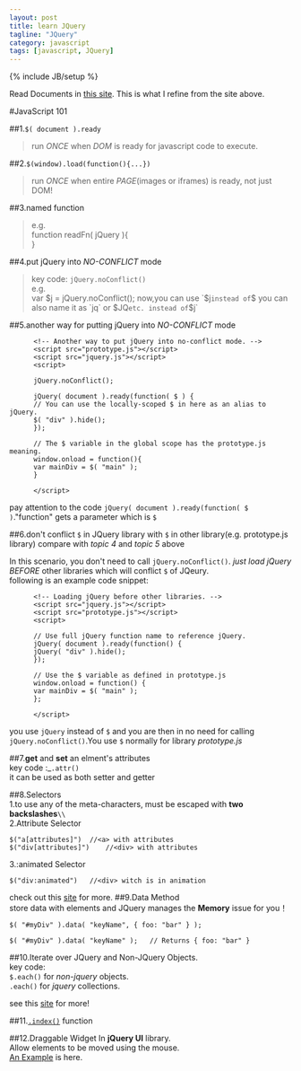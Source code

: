 ```yaml
---
layout: post
title: learn JQuery
tagline: "JQuery"
category: javascript
tags: [javascript, JQuery]
---
```

{% include JB/setup %}

Read Documents in [this site](http://learn.jquery.com).
This is what I refine from the site above.  

#JavaScript 101       

##1.`$( document ).ready` 

>  run *ONCE* when *DOM* is ready for javascript code to execute.

##2.`$(window).load(function(){...})`

>  run *ONCE* when entire *PAGE*(images or iframes) is ready, not just DOM!

##3.named function   
>  e.g.   
>function readFn( jQuery ){     
>}

##4.put jQuery into *NO-CONFLICT* mode    
>  key code: `jQuery.noConflict()`   
>  e.g.      
    var $j = jQuery.noConflict();
>  now,you can use `$j` instead of `$`     
>  you can also name it as `jq` or `$JQ` etc. instead of `$j`

##5.another way for putting jQuery into *NO-CONFLICT* mode  
          
          <!-- Another way to put jQuery into no-conflict mode. -->
          <script src="prototype.js"></script>
          <script src="jquery.js"></script>
          <script>
          
          jQuery.noConflict();
          
          jQuery( document ).ready(function( $ ) {
          // You can use the locally-scoped $ in here as an alias to jQuery.
          $( "div" ).hide();
          });
          
          // The $ variable in the global scope has the prototype.js meaning.
          window.onload = function(){
          var mainDiv = $( "main" );
          }
          
          </script>

  pay attention to the code `jQuery( document ).ready(function( $ )`."function" gets a parameter which is `$`   

##6.don't conflict `$` in JQuery library with `$` in other library(e.g. prototype.js library) compare with *topic 4* and *topic 5* above  

  In this scenario, you don't need to call `jQuery.noConflict()`.
  *just load jQuery BEFORE* other libraries which will conflict `$` of JQeury.  
following is an example code snippet:

          <!-- Loading jQuery before other libraries. -->
          <script src="jquery.js"></script>
          <script src="prototype.js"></script>
          <script>
          
          // Use full jQuery function name to reference jQuery.
          jQuery( document ).ready(function() {
          jQuery( "div" ).hide();
          });
          
          // Use the $ variable as defined in prototype.js
          window.onload = function() {
          var mainDiv = $( "main" );
          };
          
          </script>

  you use `jQuery` instead of `$` and you are then in no need for calling `jQuery.noConflict()`.You use `$` normally for library *prototype.js* 

##7.**get** and **set** an elment's attributes     
  key code :_`.attr()`          
  it can be used as both setter and getter  

##8.Selectors    
  1.to use any of the meta-characters, must be escaped with __**two backslashes**__`\\`         
  2.Attribute Selector

    $("a[attributes]")  //<a> with attributes
    $("div[attributes]")    //<div> with attributes

  3.:animated Selector

    $("div:animated")   //<div> witch is in animation

  check out this [site](http://api.jquery.com/category/selectors/) for more.
##9.Data Method        
  store data with elements and JQuery manages the **Memory** issue for you！  

    $( "#myDiv" ).data( "keyName", { foo: "bar" } );
 
    $( "#myDiv" ).data( "keyName" );   // Returns { foo: "bar" }  

##10.Iterate over JQuery and Non-JQuery Objects.  
  key code:  
  `$.each()` for *non-jquery* objects.  
  `.each()` for *jquery* collections.   

  see this [site](http://learn.jquery.com/using-jquery-core/iterating/) for more!  

##11.[`.index()`](http://learn.jquery.com/using-jquery-core/understanding-index/) function  

##12.Draggable Widget
In **jQuery UI** library.  
Allow elements to be moved using the mouse.  
[An Example](http://jenniferdewalt.com/building_blocks.html) is here.  
